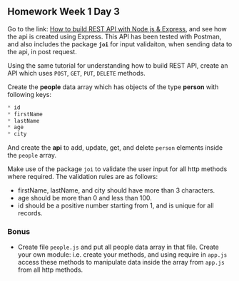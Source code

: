 ## Homework Week 1 Day 3

Go to the link: [ How to build REST API with Node js & Express](https://www.youtube.com/watch?v=pKd0Rpw7O48), and see how the api is created using Express. This API has been tested with Postman, and also includes the package **`joi`** for input validaiton, when sending data to the api, in post request.

Using the same tutorial for understanding how to build REST API, create an API which uses  `POST`, `GET`, `PUT`, `DELETE` methods. 

Create the **people** data array which has objects of the type **person** with following keys:
```js
* id
* firstName
* lastName
* age
* city
```
And create the **api** to add, update, get, and delete `person` elements inside the `people` array.

Make use of the package `joi` to validate the user input for all http methods where required. The validation rules are as follows:
- firstName, lastName, and city should have more than 3 characters.
- age should be more than 0 and less than 100.
- id should be a positive number starting from 1, and is unique for all records.

### Bonus
* Create file `people.js` and put all people data array in that file. Create your own module: i.e. create your methods, and using require in `app.js` access these methods to manipulate data inside the array from `app.js` from all http methods.